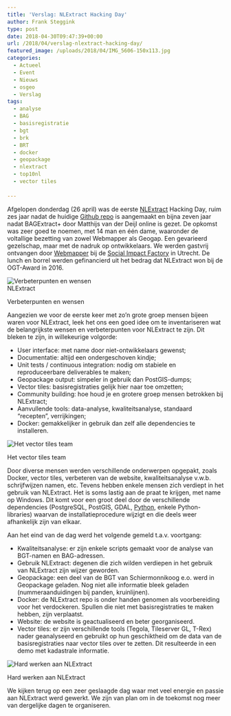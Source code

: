 ```yaml
---
title: 'Verslag: NLExtract Hacking Day'
author: Frank Steggink
type: post
date: 2018-04-30T09:47:39+00:00
url: /2018/04/verslag-nlextract-hacking-day/
featured_image: /uploads/2018/04/IMG_5606-150x113.jpg
categories:
  - Actueel
  - Event
  - Nieuws
  - osgeo
  - Verslag
tags:
  - analyse
  - BAG
  - basisregistratie
  - bgt
  - brk
  - BRT
  - docker
  - geopackage
  - nlextract
  - top10nl
  - vector tiles

---
```

Afgelopen donderdag (26 april) was de eerste [NLExtract][1] Hacking Day, ruim zes jaar nadat de huidige [Github repo][2] is aangemaakt en bijna zeven jaar nadat BAGExtract+ door Matthijs van der Deijl online is gezet. De opkomst was zeer goed te noemen, met 14 man en één dame, waaronder de voltallige bezetting van zowel Webmapper als Geogap. Een gevarieerd gezelschap, maar met de nadruk op ontwikkelaars. We werden gastvrij ontvangen door [Webmapper][3] bij de [Social Impact Factory][4] in Utrecht. De lunch en borrel werden gefinancierd uit het bedrag dat NLExtract won bij de OGT-Award in 2016.

<div id="attachment_1943" style="width: 235px" class="wp-caption alignnone">
  <img aria-describedby="caption-attachment-1943" loading="lazy" class="wp-image-1943 size-medium" src="/uploads/2018/04/IMG_5607-225x300.jpg" alt="Verbeterpunten en wensen NLExtract" width="225" height="300" srcset="/uploads/2018/04/IMG_5607-225x300.jpg 225w, /uploads/2018/04/IMG_5607-768x1024.jpg 768w, /uploads/2018/04/IMG_5607-113x150.jpg 113w, /uploads/2018/04/IMG_5607.jpg 1512w" sizes="(max-width: 225px) 100vw, 225px" />
  
  <p id="caption-attachment-1943" class="wp-caption-text">
    Verbeterpunten en wensen
  </p>
</div>

Aangezien we voor de eerste keer met zo&#8217;n grote groep mensen bijeen waren voor NLExtract, leek het ons een goed idee om te inventariseren wat de belangrijkste wensen en verbeterpunten voor NLExtract te zijn. Dit bleken te zijn, in willekeurige volgorde:

  * User interface: met name door niet-ontwikkelaars gewenst;
  * Documentatie: altijd een ondergeschoven kindje;
  * Unit tests / continuous integration: nodig om stabiele en reproduceerbare deliverables te maken;
  * Geopackage output: simpeler in gebruik dan PostGIS-dumps;
  * Vector tiles: basisregistraties gelijk hier naar toe omzetten;
  * Community building: hoe houd je en grotere groep mensen betrokken bij NLExtract;
  * Aanvullende tools: data-analyse, kwaliteitsanalyse, standaard &#8220;recepten&#8221;, verrijkingen;
  * Docker: gemakkelijker in gebruik dan zelf alle dependencies te installeren.

<div id="attachment_1946" style="width: 310px" class="wp-caption alignnone">
  <img aria-describedby="caption-attachment-1946" loading="lazy" class="wp-image-1946 size-medium" src="/uploads/2018/04/IMG_5611-300x225.jpg" alt="Het vector tiles team" width="300" height="225" srcset="/uploads/2018/04/IMG_5611-300x225.jpg 300w, /uploads/2018/04/IMG_5611-768x576.jpg 768w, /uploads/2018/04/IMG_5611-1024x768.jpg 1024w, /uploads/2018/04/IMG_5611-150x113.jpg 150w, /uploads/2018/04/IMG_5611.jpg 2016w" sizes="(max-width: 300px) 100vw, 300px" />
  
  <p id="caption-attachment-1946" class="wp-caption-text">
    Het vector tiles team
  </p>
</div>

Door diverse mensen werden verschillende onderwerpen opgepakt, zoals Docker, vector tiles, verbeteren van de website, kwaliteitsanalyse v.w.b. schrijfwijzen namen, etc. Tevens hebben enkele mensen zich verdiept in het gebruik van NLExtract. Het is soms lastig aan de praat te krijgen, met name op Windows. Dit komt voor een groot deel door de verschillende dependencies (PostgreSQL, PostGIS, GDAL, [Python][5], enkele Python-libraries) waarvan de installatieprocedure wijzigt en die deels weer afhankelijk zijn van elkaar.

Aan het eind van de dag werd het volgende gemeld t.a.v. voortgang:

  * Kwaliteitsanalyse: er zijn enkele scripts gemaakt voor de analyse van BGT-namen en BAG-adressen.
  * Gebruik NLExtract: degenen die zich wilden verdiepen in het gebruik van NLExtract zijn wijzer geworden.
  * Geopackage: een deel van de BGT van Schiermonnikoog e.o. werd in Geopackage geladen. Nog niet alle informatie bleek geladen (nummeraanduidingen bij panden, kruinlijnen).
  * Docker: de NLExtract repo is onder handen genomen als voorbereiding voor het verdockeren. Spullen die niet met basisregistraties te maken hebben, zijn verplaatst.
  * Website: de website is geactualiseerd en beter georganiseerd.
  * Vector tiles: er zijn verschillende tools (Tegola, Tileserver GL, T-Rex) nader geanalyseerd en gebruikt op hun geschiktheid om de data van de basisregistraties naar vector tiles over te zetten. Dit resulteerde in een demo met kadastrale informatie.

<div id="attachment_1942" style="width: 310px" class="wp-caption alignnone">
  <img aria-describedby="caption-attachment-1942" loading="lazy" class="size-medium wp-image-1942" src="/uploads/2018/04/IMG_5606-300x225.jpg" alt="Hard werken aan NLExtract" width="300" height="225" srcset="/uploads/2018/04/IMG_5606-300x225.jpg 300w, /uploads/2018/04/IMG_5606-768x576.jpg 768w, /uploads/2018/04/IMG_5606-1024x768.jpg 1024w, /uploads/2018/04/IMG_5606-150x113.jpg 150w, /uploads/2018/04/IMG_5606.jpg 2016w" sizes="(max-width: 300px) 100vw, 300px" />
  
  <p id="caption-attachment-1942" class="wp-caption-text">
    Hard werken aan NLExtract
  </p>
</div>

We kijken terug op een zeer geslaagde dag waar met veel energie en passie aan NLExtract werd gewerkt. We zijn van plan om in de toekomst nog meer van dergelijke dagen te organiseren.

 [1]: http://www.nlextract.nl/
 [2]: https://github.com/nlextract/NLExtract
 [3]: http://www.webmapper.net/
 [4]: https://sifutrecht.nl/
 [5]: https://xkcd.com/1987/